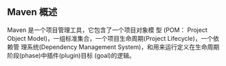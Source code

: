 ## Maven 概述

Maven 是一个项目管理工具，它包含了一个项目对象模
型 (POM： Project Object Model)，一组标准集合，一个项目生命周期(Project Lifecycle)，一个依赖管
理系统(Dependency Management System)，和用来运行定义在生命周期阶段(phase)中插件(plugin)目标
(goal)的逻辑。